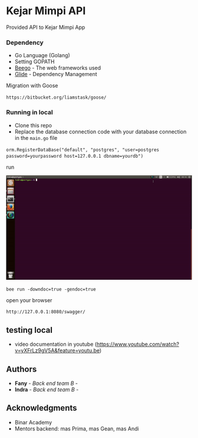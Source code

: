 # Kejar Mimpi API

Provided API to Kejar Mimpi App

### Dependency
* Go Language (Golang)
* Setting GOPATH
* [Beego](https://beego.me/docs/intro/) - The web frameworks used
* [Glide](https://glide.sh/) - Dependency Management

Migration with Goose 

`https://bitbucket.org/liamstask/goose/`

### Running in local
* Clone this repo
* Replace the database connection code with your database connection in the `main.go` file

`orm.RegisterDataBase("default", "postgres", "user=postgres password=yourpassword host=127.0.0.1 dbname=yourdb")`

run

![Peek recording itself](https://github.com/Batch3TimB/kejarmimpi/blob/master/run%20local.gif)
```
bee run -downdoc=true -gendoc=true
```
open your browser 
```
http://127.0.0.1:8080/swagger/
```
## testing local

* video documentation in youtube (https://www.youtube.com/watch?v=yXFrLz9gV5A&feature=youtu.be)


## Authors

* **Fany** - *Back end team B* -
* **Indra** - *Back end team B* -


## Acknowledgments

* Binar Academy
* Mentors backend: mas Prima, mas Gean, mas Andi